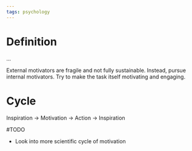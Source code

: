 ```yaml
---
tags: psychology
---
```


# Definition

...

External motivators are fragile and not fully sustainable. Instead, pursue internal motivators. Try to make the task itself motivating and engaging.

# Cycle

 Inspiration -> Motivation -> Action -> Inspiration 

#TODO 
- Look into more scientific cycle of motivation